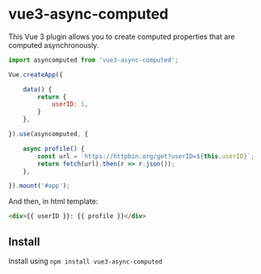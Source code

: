 # vue3-async-computed

This Vue 3 plugin allows you to create computed properties that are computed asynchronously.

```js
import asyncomputed from 'vue3-async-computed';

Vue.createApp({

    data() {
        return {
            userID: 1,
        }
    },

}).use(asyncomputed, {

    async profile() {
        const url = `https://httpbin.org/get?userID=${this.userID}`;
        return fetch(url).then(r => r.json());
    },

}).mount('#app');
```
And then, in html template:
```html
<div>{{ userID }}: {{ profile }}</div>
```

## Install

Install using `npm install vue3-async-computed`
